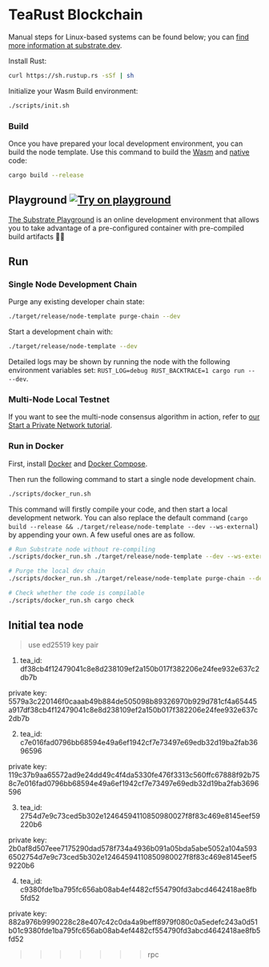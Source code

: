 # TeaRust Blockchain

Manual steps for Linux-based systems can be found below; you can
[find more information at substrate.dev](https://substrate.dev/docs/en/knowledgebase/getting-started/#manual-installation).

Install Rust:

```bash
curl https://sh.rustup.rs -sSf | sh
```

Initialize your Wasm Build environment:

```bash
./scripts/init.sh
```

### Build

Once you have prepared your local development environment, you can build the node template. Use this
command to build the [Wasm](https://substrate.dev/docs/en/knowledgebase/advanced/executor#wasm-execution)
and [native](https://substrate.dev/docs/en/knowledgebase/advanced/executor#native-execution) code:

```bash
cargo build --release
```

## Playground [![Try on playground](https://img.shields.io/badge/Playground-node_template-brightgreen?logo=Parity%20Substrate)](https://playground-staging.substrate.dev/?deploy=node-template)

[The Substrate Playground](https://playground-staging.substrate.dev/?deploy=node-template) is an
online development environment that allows you to take advantage of a pre-configured container
with pre-compiled build artifacts :woman_cartwheeling:

## Run

### Single Node Development Chain

Purge any existing developer chain state:

```bash
./target/release/node-template purge-chain --dev
```

Start a development chain with:

```bash
./target/release/node-template --dev
```

Detailed logs may be shown by running the node with the following environment variables set:
`RUST_LOG=debug RUST_BACKTRACE=1 cargo run -- --dev`.

### Multi-Node Local Testnet

If you want to see the multi-node consensus algorithm in action, refer to
[our Start a Private Network tutorial](https://substrate.dev/docs/en/tutorials/start-a-private-network/).

### Run in Docker

First, install [Docker](https://docs.docker.com/get-docker/) and
[Docker Compose](https://docs.docker.com/compose/install/).

Then run the following command to start a single node development chain.

```bash
./scripts/docker_run.sh
```

This command will firstly compile your code, and then start a local development network. You can
also replace the default command (`cargo build --release && ./target/release/node-template --dev --ws-external`)
by appending your own. A few useful ones are as follow.

```bash
# Run Substrate node without re-compiling
./scripts/docker_run.sh ./target/release/node-template --dev --ws-external

# Purge the local dev chain
./scripts/docker_run.sh ./target/release/node-template purge-chain --dev

# Check whether the code is compilable
./scripts/docker_run.sh cargo check
```

## Initial tea node
> use ed25519 key pair

1. tea_id: df38cb4f12479041c8e8d238109ef2a150b017f382206e24fee932e637c2db7b

private key: 5579a3c220146f0caaab49b884de505098b89326970b929d781cf4a65445a917df38cb4f12479041c8e8d238109ef2a150b017f382206e24fee932e637c2db7b

2. tea_id: c7e016fad0796bb68594e49a6ef1942cf7e73497e69edb32d19ba2fab3696596

private key: 119c37b9aa65572ad9e24dd49c4f4da5330fe476f3313c560ffc67888f92b758c7e016fad0796bb68594e49a6ef1942cf7e73497e69edb32d19ba2fab3696596

3. tea_id: 2754d7e9c73ced5b302e12464594110850980027f8f83c469e8145eef59220b6

private key: 2b0af8d507eee7175290dad578f734a4936b091a05bda5abe5052a104a5936502754d7e9c73ced5b302e12464594110850980027f8f83c469e8145eef59220b6

4. tea_id: c9380fde1ba795fc656ab08ab4ef4482cf554790fd3abcd4642418ae8fb5fd52

private key: 882a976b9990228c28e407c42c0da4a9beff8979f080c0a5edefc243a0d51b01c9380fde1ba795fc656ab08ab4ef4482cf554790fd3abcd4642418ae8fb5fd52
>>>>>>> rpc
